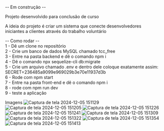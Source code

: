 -- Em construção -- <br/>

Projeto desenvolvido para conclusão de curso <br/>

A ideia do projeto é criar um sistema que conecte desenvolvedores iniciantes a clientes através do trabalho voluntário <br/>

-- Como rodar -- <br/>
 
1 - Dê um clone no repositório <br/>
2 - Crie um banco de dados MySQL chamado tcc_free <br/>
3 - Entre na pasta backend e dê o comando npm i <br/>
4 - Dê o comando npx sequelize-cli db:migrate <br/>
5 - Crie um arquivo chamado .env e dentro dele coloque exatamente assim: SECRET=236485a9099e969029b3e70e11937d3b <br/>
6 - Rode com npm start <br/>
7 - Entre na pasta front-end e dê o comando npm i <br/>
8 - rode com npm run dev <br/>
9 - teste a aplicação <br/>

Imagens
![Captura de tela 2024-12-05 151129](https://github.com/user-attachments/assets/b2acbc98-5850-4af4-9d98-bfebc6ac8c23)
![Captura de tela 2024-12-05 151205](https://github.com/user-attachments/assets/c7d72d2f-ee24-4f01-b769-43e206ecc1e8)
![Captura de tela 2024-12-05 151226](https://github.com/user-attachments/assets/03a3446f-664d-4d95-966d-9823f931d556)
![Captura de tela 2024-12-05 151241](https://github.com/user-attachments/assets/d907a010-d83f-4905-a692-3726f856d6b3)
![Captura de tela 2024-12-05 151309](https://github.com/user-attachments/assets/25b2ba70-ac34-4c47-92bd-d485cc820656)
![Captura de tela 2024-12-05 151322](https://github.com/user-attachments/assets/a28fa3d6-6d82-4651-bc97-e43ff0f28c0a)
![Captura de tela 2024-12-05 151354](https://github.com/user-attachments/assets/84fae526-ff40-4a84-9380-a58bfb55c530)
![Captura de tela 2024-12-05 151413](https://github.com/user-attachments/assets/637e927a-d904-413a-8840-2a0c98221b1c)



